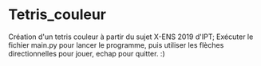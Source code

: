 # Tetris_couleur
Création d'un tetris couleur à partir du sujet X-ENS 2019 d'IPT;
Exécuter le fichier main.py pour lancer le programme, puis utiliser les flèches directionnelles pour jouer, echap pour quitter. :)